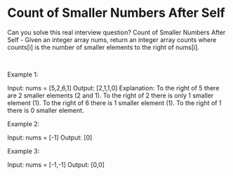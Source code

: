 # Count of Smaller Numbers After Self

Can you solve this real interview question? Count of Smaller Numbers After Self - Given an integer array nums, return an integer array counts where counts[i] is the number of smaller elements to the right of nums[i].

 

Example 1:


Input: nums = [5,2,6,1]
Output: [2,1,1,0]
Explanation:
To the right of 5 there are 2 smaller elements (2 and 1).
To the right of 2 there is only 1 smaller element (1).
To the right of 6 there is 1 smaller element (1).
To the right of 1 there is 0 smaller element.


Example 2:


Input: nums = [-1]
Output: [0]


Example 3:


Input: nums = [-1,-1]
Output: [0,0]